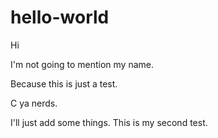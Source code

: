 # hello-world

Hi

I'm not going to mention my name.

Because this is just a test.

C ya nerds.

I'll just add some things. This is my second test.
